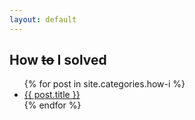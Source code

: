 ```yaml
---
layout: default
---
```

## How <strike>to</strike> I solved

<ul>
    {% for post in site.categories.how-i %}
    <li>
        <a href="{{ post.url }}">{{ post.title }}</a>
    </li>
    {% endfor %}
</ul>
